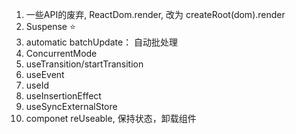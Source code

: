 1. 一些API的废弃, ReactDom.render, 改为 createRoot(dom).render
2. Suspense ⭐️
3. automatic batchUpdate： 自动批处理
4. ConcurrentMode
5. useTransition/startTransition
6. useEvent
7. useId
8. useInsertionEffect
9. useSyncExternalStore
10. componet reUseable, 保持状态，卸载组件